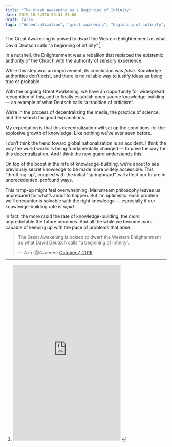 ```yaml
---
title: "The Great Awakening as a Beginning of Infinity"
date: 2019-10-24T16:56:41-07:00
draft: false
tags: ["decentralization", "great awakening", "beginning of infinity", "progress", "knowledge", "epistemology", "philosophy"]
---
```


The Great Awakening is poised to dwarf the Western Enlightenment as what David Deutsch calls “a beginning of infinity”.[^1]

In a nutshell, the Enlightenment was a rebellion that replaced the epistemic authority of the Church with the authority of sensory experience.

While this step _was_ an improvement, its conclusion was _false_. Knowledge authorities don’t exist, and there is no reliable way to justify ideas as being true or probable.

With the ongoing Great Awakening, we have an opportunity for widespread recognition of this, and to finally establish open source knowledge-building — an example of what Deutsch calls “a tradition of criticism”.

We’re in the process of decentralizing the media, the practice of science, and the search for good explanations.

My expectation is that this decentralization _will_ set up the conditions for the explosive growth of knowledge. Like nothing we’ve ever seen before.

I don’t think the trend toward global nationalization is an accident. I think the way the world works is being fundamentally changed — to pave the way for this decentralization. And I think the new guard understands this.

On top of the boost in the rate of knowledge-building, we’re about to see previously secret knowledge to be made more widely accessible. This “throttling-up”, coupled with the initial “springboard”, will affect our future in unprecedented, profound ways.

This ramp-up might feel overwhelming. Mainstream philosophy leaves us unprepared for what’s about to happen. But I’m optimistic: each problem we’ll encounter is solvable with the right knowledge — especially if our knowledge-building rate is _rapid_.

In fact, the more rapid the rate of knowledge-building, the _more_ unpredictable the future becomes. And all the while we become _more_ capable of keeping up with the pace of problems that arise.

<blockquote class="twitter-tweet" data-lang="en"><p lang="en" dir="ltr">The Great Awakening is poised to dwarf the Western Enlightenment as what David Deutsch calls “a beginning of infinity”.</p>&mdash; Aza (@Azaeres) <a href="https://twitter.com/Azaeres/status/1181357408007815168?ref_src=twsrc%5Etfw">October 7, 2019</a></blockquote>
<script async src="https://platform.twitter.com/widgets.js" charset="utf-8"></script>

[^1]: <iframe type="text/html" width="336" height="550" frameborder="0" allowfullscreen style="max-width:100%" src="https://read.amazon.com/kp/card?asin=B005DXR5ZC&preview=inline&linkCode=kpe&ref_=cm_sw_r_kb_dp_WXJSDbTZBYKG5" ></iframe>
